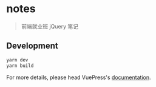 # notes

> 前端就业班 jQuery 笔记

## Development

```bash
yarn dev
yarn build
```

For more details, please head VuePress's [documentation](https://v1.vuepress.vuejs.org/).

